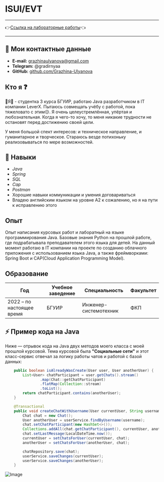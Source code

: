 # ISUI/EVT

---

👉[Ссылка на лабораторные работы](https://grazhina-ulyanova.github.io/piis/)👈

---

## 📝 Мои контактные данные

- **E-mail:** grazhinaulyanova@gmail.com
- **Telegram:** @gradirnyaa
- **GitHub:** [github.com/Grazhina-Ulyanova](https://github.com/Grazhina-Ulyanova/)

## Кто я ❓

🎇Я🎇 - студентка 3 курса БГУИР, работаю Java разработчиком в IT компании LeverX. Пытаюсь совмещать учёбу с работой, пока тяжеловато с этим😔. Я очень целеустремлённая, упёртая и любознательная. Когда я чего-то хочу, то меня никакие трудности не остановят перед достижению своей цели. 

У меня большой спект интересов: и техническое направление, и гуманитарное и творческое. Стараюсь везде потихоньку реализовываться по мере возможностей. 

## 📑 Навыки

- _Java_
- _Spring_
- _SQL_
- _Cap_
- _Postman_
- Хорошие навыки коммуникации и умения договариваться
- Владею английским языком на уровне А2 к сожалению, но я на пути к исправлению этого

## Опыт

Опыт написания курсовых работ и лаборатный на языке программирования Java. Базовые знания Python на прошлой работе, где подрабатывала преподавателем этого языка для детей. На данный момент работаю в IT компании на проекте по созданию облачного приложения с использованием языка Java, а также фреймворками: Spring Boot и CAP(Cloud Application Programming Model). 


## Образование

| Год                      | Учебное заведение | Специальность         | Факультет  |
| -------------------------| ------------------| ----------------------| -----------|
| 2022 – по настоящее время| БГУИР             | Инженер-системотехник | ФКП        |


## ⚡ Пример кода на Java

Ниже — отрывок кода на Java двух методов моего класса с моей прошлой курсовой. Тема курсовой была **"Социальные сети"** и этот класс-сервис отвечал за логику работы чатов и работой с базой данных:

```java
    public boolean isAlreadyWasCreate(User user, User anotherUser) {
        List<User> chatParticipant = user.getChats().stream()
                .map(Chat::getChatParticipant)
                .flatMap(Collection::stream)
                .toList();
        return chatParticipant.contains(anotherUser);
    }

    @Transactional
    public void createChatWithUsername(User currentUser, String username) {
        Chat chat = new Chat();
        User anotherUser = userService.findByUsername(username);
        chat.setChatParticipant(new HashSet<>());
        Collections.addAll(chat.getChatParticipant(), currentUser, anotherUser);
        chat.setLastMessage(LocalDateTime.now());
        currentUser = setChatsForUser(currentUser, chat);
        anotherUser = setChatsForUser(anotherUser, chat);

        chatRepository.save(chat);
        userService.saveChanges(currentUser);
        userService.saveChanges(anotherUser);
    }
```
![Image](https://github.com/user-attachments/assets/92822d46-a818-49c3-996c-02d42e206ab6)
